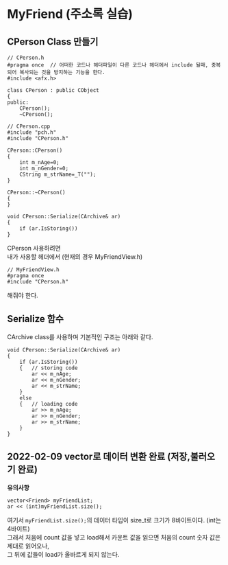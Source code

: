 # MyFriend (주소록 실습)

## CPerson Class 만들기
```
// CPerson.h
#pragma once  // 어떠한 코드나 헤더파일이 다른 코드나 헤더에서 include 될때, 중복되어 복사되는 것을 방지하는 기능을 한다.
#include <afx.h>

class CPerson : public CObject
{
public:
    CPerson();
    ~CPerson();
```
```
// CPerson.cpp
#include "pch.h"
#include "CPerson.h"

CPerson::CPerson()
{
	int m_nAge=0;
	int m_nGender=0;
	CString m_strName=_T("");
}

CPerson::~CPerson()
{
}

void CPerson::Serialize(CArchive& ar)
{
	if (ar.IsStoring())
}
```
CPerson 사용하려면  
내가 사용할 헤더에서 (현재의 경우 MyFriendView.h)  
```
// MyFriendView.h
#pragma once
#include "CPerson.h"
```
해줘야 한다.  
## Serialize 함수 
CArchive class를 사용하며 기본적인 구조는 아래와 같다.
```
void CPerson::Serialize(CArchive& ar)
{
	if (ar.IsStoring())
	{	// storing code
		ar << m_nAge;
		ar << m_nGender;
		ar << m_strName;
	}
	else
	{	// loading code
		ar >> m_nAge;
		ar >> m_nGender;
		ar >> m_strName;
	}
}
```
## 2022-02-09 vector로 데이터 변환 완료 (저장,불러오기 완료)
**유의사항**  
```
vector<Friend> myFriendList;
ar << (int)myFriendList.size();
```
여기서 `myFriendList.size();`의 데이터 타입이 size_t로 크기가 8바이트이다. (int는 4바이트)  
그래서 처음에 count 값을 넣고 load해서 카운트 값을 읽으면 처음의 count 숫자 값은 제대로 읽어오나,  
그 뒤에 값들이 load가 올바르게 되지 않는다.
